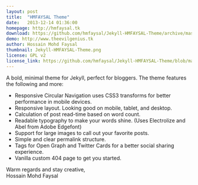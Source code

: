 ```yaml
---
layout: post
title:  "HMFAYSAL Theme"
date:   2013-12-14 01:36:00
homepage: http://hmfaysal.tk
download: https://github.com/hmfaysal/Jekyll-HMFAYSAL-Theme/archive/master.zip
demo: http://www.theevilgenius.tk
author: Hossain Mohd Faysal
thumbnail: Jekyll-HMFAYSAL-Theme.png
license: GPL v2
license_link: https://github.com/hmfaysal/Jekyll-HMFAYSAL-Theme/blob/master/LICENSE
---
```


A bold, minimal theme for Jekyll, perfect for bloggers. The theme features the following and more:

* Responsive Circular Navigation uses CSS3 transforms for better performance in mobile devices.
* Responsive layout. Looking good on mobile, tablet, and desktop.
* Calculation of post read-time based on word count.
* Readable typography to make your words shine. (Uses Electrolize and Abel from Adobe Edgefont)
* Support for large images to call out your favorite posts.
* Simple and clear permalink structure.
* Tags for Open Graph and Twitter Cards for a better social sharing experience.
* Vanilla custom 404 page to get you started.  

Warm regards and stay creative,  
Hossain Mohd Faysal